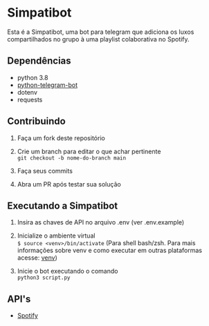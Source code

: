 # Simpatibot

Esta é a Simpatibot, uma bot para telegram que adiciona os luxos compartilhados no grupo à uma playlist colaborativa no Spotify.

## Dependências

- python 3.8  
- [python-telegram-bot](https://github.com/python-telegram-bot/python-telegram-bot)
- dotenv
- requests

## Contribuindo

1. Faça um fork deste repositório

2. Crie um branch para editar o que achar pertinente  
    `git checkout -b nome-do-branch main`

3. Faça seus commits

4. Abra um PR após testar sua solução

## Executando a Simpatibot

1. Insira as chaves de API no arquivo .env (ver .env.example)

2. Inicialize o ambiente virtual  
   `$ source <venv>/bin/activate` (Para shell bash/zsh. Para mais informações sobre venv e como executar em outras plataformas acesse: [venv](https://docs.python.org/3/library/venv.html))

3. Inicie o bot executando o comando  
   `python3 script.py`

## API's

- [Spotify](https://developer.spotify.com/documentation/)
